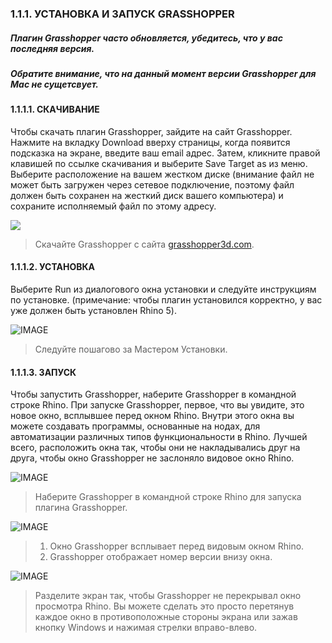 ### 1.1.1. УСТАНОВКА И ЗАПУСК GRASSHOPPER

##### Плагин Grasshopper часто обновляется, убедитесь, что у вас последняя версия.
##### Обратите внимание, что на данный момент версии Grasshopper для Mac не сущетсвует.


#### 1.1.1.1. СКАЧИВАНИЕ
Чтобы скачать плагин Grasshopper, зайдите на сайт Grasshopper. Нажмите на вкладку Download вверху страницы, когда появится подсказка на экране, введите ваш email адрес. Затем, кликните правой клавишей по ссылке скачивания и выберите Save Target as из меню. Выберите расположение на вашем жестком диске (внимание файл не может быть загружен через сетевое подключение, поэтому файл должен быть сохранен на жесткий диск вашего компьютера) и сохраните исполняемый файл по этому адресу.

![](images/1-1-1/1-1-1_001-downloading.png)

>Скачайте Grasshopper с сайта [grasshopper3d.com](http://grasshopper3d.com).


#### 1.1.1.2. УСТАНОВКА
Выберите Run из диалогового окна установки и следуйте инструкциям по установке. (примечание: чтобы плагин установился корректно, у вас уже должен быть установлен Rhino 5).

![IMAGE](images/1-1-1/1-1-1_002-installing.png)
>Следуйте пошагово за Мастером Установки.

#### 1.1.1.3. ЗАПУСК
Чтобы запустить Grasshopper, наберите Grasshopper в командной строке Rhino. При запуске Grasshopper, первое, что вы увидите, это новое окно, всплывшее перед окном Rhino. Внутри этого окна вы можете создавать программы, основанные на нодах, для автоматизации различных типов функциональности в Rhino. Лучшей всего, расположить окна так, чтобы они не накладывались друг на друга, чтобы окно Grasshopper не заслоняло видовое окно Rhino.

![IMAGE](images/1-1-1/1-1-1_003-launching-a.png)
>Наберите Grasshopper в командной строке Rhino для запуска плагина Grasshopper.


![IMAGE](images/1-1-1/1-1-1_004-launching-b.png)
>1. Окно Grasshopper всплывает перед видовым окном Rhino.
>2. Grasshopper отображает номер версии внизу окна.

![IMAGE](images/1-1-1/1-1-1_005-launching-c.png)
>Разделите экран так, чтобы Grasshopper не перекрывал окно просмотра Rhino.
Вы можете сделать это просто перетянув каждое окно в противоположные стороны экрана или зажав кнопку Windows и нажимая стрелки вправо-влево.


